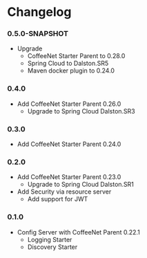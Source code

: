 # Changelog 

### 0.5.0-SNAPSHOT
* Upgrade
  * CoffeeNet Starter Parent to 0.28.0
  * Spring Cloud to Dalston.SR5
  * Maven docker plugin to 0.24.0

### 0.4.0
* Add CoffeeNet Starter Parent 0.26.0
  * Upgrade to Spring Cloud Dalston.SR3

### 0.3.0
* Add CoffeeNet Starter Parent 0.24.0

### 0.2.0
* Add CoffeeNet Starter Parent 0.23.0
  * Upgrade to Spring Cloud Dalston.SR1
* Add Security via resource server
  * Add support for JWT

### 0.1.0
* Config Server with CoffeeNet Parent 0.22.1
  * Logging Starter
  * Discovery Starter